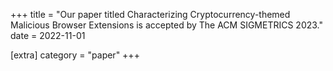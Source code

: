 +++
title = "Our paper titled Characterizing Cryptocurrency-themed Malicious Browser Extensions is accepted by The ACM SIGMETRICS 2023."
date = 2022-11-01

[extra]
category = "paper"
+++
